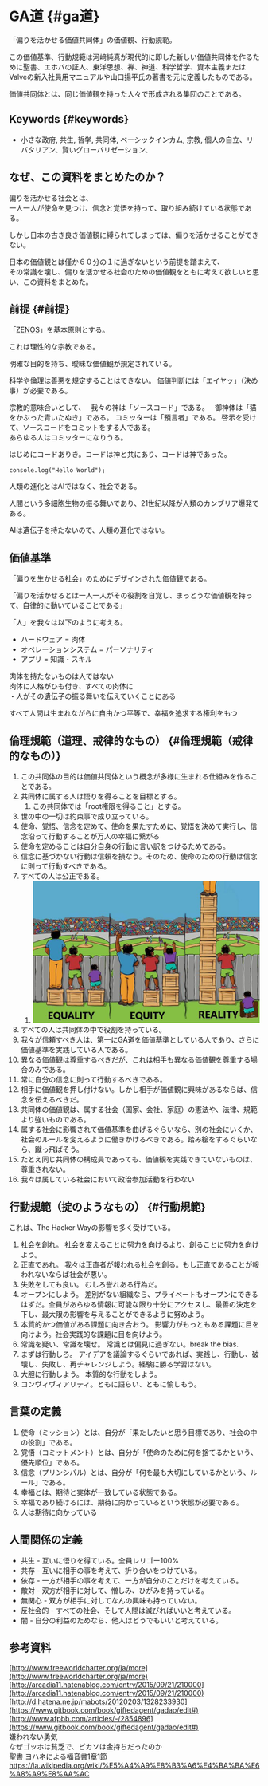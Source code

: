 # GA道 {#ga道}

「偏りを活かせる価値共同体」の価値観、行動規範。

この価値基準、行動規範は河﨑純真が現代的に即した新しい価値共同体を作るために聖書、エホバの証人、東洋思想、禅、神道、科学哲学、資本主義またはValveの新入社員用マニュアルや山口揚平氏の著書を元に定義したものである。

価値共同体とは、同じ価値観を持った人々で形成される集団のことである。

## Keywords {#keywords}

* 小さな政府, 共生, 哲学, 共同体, ベーシックインカム, 宗教, 個人の自立、リバタリアン、賢いグローバリゼーション、

## なぜ、この資料をまとめたのか？

偏りを活かせる社会とは、  
一人一人が使命を見つけ、信念と覚悟を持って、取り組み続けている状態である。

しかし日本の古き良き価値観に縛られてしまっては、偏りを活かせることができない。

日本の価値観とは僅か６０分の１に過ぎないという前提を踏まえて、  
その常識を壊し、偏りを活かせる社会のための価値観をともに考えて欲しいと思い、この資料をまとめた。

## 前提 {#前提}

「[ZENOS](https://www.gitbook.com/book/zenos/zenos/details)」を基本原則とする。

これは理性的な宗教である。

明確な目的を持ち、曖昧な価値観が規定されている。

科学や倫理は善悪を規定することはできない。
価値判断には「エイヤッ」（決め事）が必要である。

宗教的意味合いとして、  
我々の神は「ソースコード」である。  
御神体は「猫をかぶった青いたぬき」である。 
コミッターは「預言者」である。 啓示を受けて、ソースコードをコミットをする人である。  
あらゆる人はコミッターになりうる。

はじめにコードありき。コードは神と共にあり、コードは神であった。

```
console.log("Hello World");
```

人類の進化とはAIではなく、社会である。

人間という多細胞生物の振る舞いであり、21世紀以降が人類のカンブリア爆発である。

AIは遺伝子を持たないので、人類の進化ではない。

## 価値基準

「偏りを生かせる社会」のためにデザインされた価値観である。

「偏りを活かせるとは一人一人がその役割を自覚し、まっとうな価値観を持って、自律的に動いていることである」

「人」を我々は以下のように考える。

* ハードウェア = 肉体
* オペレーションシステム = パーソナリティ
* アプリ = 知識・スキル

肉体を持たないものは人ではない  
肉体に人格がひも付き、すべての肉体に  
・人がその遺伝子の振る舞いを伝えていくことにある

すべて人間は生まれながらに自由かつ平等で、幸福を追求する権利をもつ

## 倫理規範（道理、戒律的なもの） {#倫理規範（戒律的なもの）}

1. この共同体の目的は価値共同体という概念が多様に生まれる仕組みを作ることである。
2. 共同体に属する人は悟りを得ることを目標とする。
   1. この共同体では「root権限を得ること」とする。
3. 世の中の一切は約束事で成り立っている。
4. 使命、覚悟、信念を定めて、使命を果たすために、覚悟を決めて実行し、信念沿って行動することが万人の幸福に繋がる
5. 使命を定めることは自分自身の行動に言い訳をつけるためである。
6. 信念に基づかない行動は信頼を損なう。そのため、使命のための行動は信念に則って行動すべきである。
7. すべての人は公正である。
   1. ![](/assets/CaPmiaNWQAEhRvF.jpg)
8. すべての人は共同体の中で役割を持っている。
9. 我々が信頼すべき人は、第一にGA道を価値基準としている人であり、さらに価値基準を実践している人である。
10. 異なる価値観は尊重するべきだが、これは相手も異なる価値観を尊重する場合のみである。
11. 常に自分の信念に則って行動するべきである。
12. 相手に価値観を押し付けない。しかし相手が価値観に興味があるならば、信念を伝えるべきだ。
13. 共同体の価値観は、属する社会（国家、会社、家庭）の憲法や、法律、規範より強いものである。
14. 属する社会に影響されて価値基準を曲げるぐらいなら、別の社会にいくか、社会のルールを変えるように働きかけるべきである。踏み絵をするぐらいなら、蹴っ飛ばそう。
15. たとえ同じ共同体の構成員であっても、価値観を実践できていないものは、尊重されない。
16. 我々は属している社会において政治参加活動を行わない

## 行動規範（掟のようなもの） {#行動規範}

これは、The Hacker Wayの影響を多く受けている。

1. 社会を創れ。 社会を変えることに努力を向けるより、創ることに努力を向けよう。
2. 正直であれ。 我々は正直者が報われる社会を創る。もし正直であることが報われないならば社会が悪い。
3. 失敗をしても良い。 むしろ誉れある行為だ。
4. オープンにしよう。 差別がない組織なら、プライベートもオープンにできるはずだ。全員があらゆる情報に可能な限り十分にアクセスし、最善の決定を下し、最大限の影響を与えることができるように努めよう。
5. 本質的かつ価値がある課題に向き合おう。 影響力がもっともある課題に目を向けよう。社会実践的な課題に目を向けよう。
6. 常識を疑い、常識を壊せ。 常識とは偏見に過ぎない。break the bias.
7. まずは行動しろ。 アイデアを議論するぐらいであれば、実践し、行動し、破壊し、失敗し、再チャレンジしよう。経験に勝る学習はない。
8. 大胆に行動しよう。 本質的な行動をしよう。
9. コンヴィヴィアリティ。ともに語らい、ともに愉しもう。

## 言葉の定義

1. 使命（ミッション）とは、自分が「果たしたいと思う目標であり、社会の中の役割」である。
2. 覚悟（コミットメント）とは、自分が「使命のために何を捨てるかという、優先順位」である。
3. 信念（プリンシパル）とは、自分が「何を最も大切にしているかという、ルール」である。
4. 幸福とは、期待と実体が一致している状態である。
5. 幸福であり続けるには、期待に向かっているという状態が必要である。
6. 人は期待に向かっている

## 人間関係の定義

* 共生 - 互いに悟りを得ている。全員レリゴー100%
* 共存 - 互いに相手の事を考えて、折り合いをつけている。
* 依存 - 一方が相手の事を考えて、一方が自分のことだけを考えている。
* 敵対 - 双方が相手に対して、憎しみ、ひがみを持っている。
* 無関心 - 双方が相手に対してなんの興味も持っていない。
* 反社会的 - すべての社会、そして人間は滅びればいいと考えている。
* 闇 - 自分の利益のためなら、他人はどうでもいいと考えている。

## 参考資料

[http://www.freeworldcharter.org/ja/more](http://www.freeworldcharter.org/ja/more)  
[http://arcadia11.hatenablog.com/entry/2015/09/21/210000](http://arcadia11.hatenablog.com/entry/2015/09/21/210000)  
[http://d.hatena.ne.jp/mabots/20120203/1328233930](https://www.gitbook.com/book/giftedagent/gadao/edit#)  
[http://www.afpbb.com/articles/-/2854896](https://www.gitbook.com/book/giftedagent/gadao/edit#)  
嫌われない勇気  
なぜゴッホは貧乏で、ピカソは金持ちだったのか  
聖書 ヨハネによる福音書1章1節
https://ja.wikipedia.org/wiki/%E5%A4%A9%E8%B3%A6%E4%BA%BA%E6%A8%A9%E8%AA%AC

